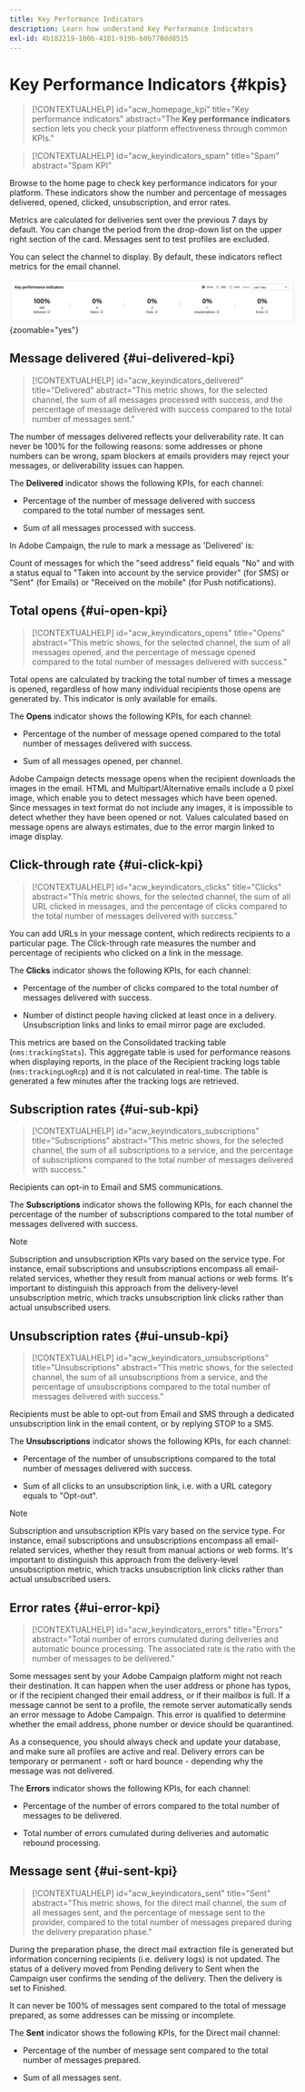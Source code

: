 ```yaml
---
title: Key Performance Indicators
description: Learn how understand Key Performance Indicators
exl-id: 4b182219-100b-4101-919b-b0b770dd8515
---
```

# Key Performance Indicators {#kpis}

>[!CONTEXTUALHELP]
>id="acw_homepage_kpi"
>title="Key performance indicators"
>abstract="The **Key performance indicators** section lets you check your platform effectiveness through common KPIs."

<!-- à enlever? -->
>[!CONTEXTUALHELP]
>id="acw_keyindicators_spam"
>title="Spam"
>abstract="Spam KPI"

Browse to the home page to check key performance indicators for your platform. These indicators show the number and percentage of messages delivered, opened, clicked, unsubscription, and error rates.

Metrics are calculated for deliveries sent over the previous 7 days by default. You can change the period from the drop-down list on the upper right section of the card. Messages sent to test profiles are excluded.

You can select the channel to display. By default, these indicators reflect metrics for the email channel.

![](assets/kpi.png){zoomable="yes"}

## Message delivered {#ui-delivered-kpi} 

>[!CONTEXTUALHELP]
>id="acw_keyindicators_delivered"
>title="Delivered"
>abstract="This metric shows, for the selected channel, the sum of all messages processed with success, and the percentage of message delivered with success compared to the total number of messages sent."

The number of messages delivered reflects your deliverability rate. It can never be 100% for the following reasons: some addresses or phone numbers can be wrong, spam blockers at emails providers may reject your messages, or deliverability issues can happen.

The **Delivered** indicator shows the following KPIs, for each channel:

* Percentage of the number of message delivered with success compared to the total number of messages sent.

* Sum of all messages processed with success.

In Adobe Campaign, the rule to mark a message as 'Delivered' is:

Count of messages for which the "seed address" field equals "No" and with a status equal to "Taken into account by the service provider" (for SMS) or "Sent" (for Emails) or "Received on the mobile" (for Push notifications).


## Total opens {#ui-open-kpi} 

>[!CONTEXTUALHELP]
>id="acw_keyindicators_opens"
>title="Opens"
>abstract="This metric shows, for the selected channel, the sum of all messages opened, and the percentage of message opened compared to the total number of messages delivered with success."

Total opens are calculated by tracking the total number of times a message is opened, regardless of how many individual recipients those opens are generated by. This indicator is only available for emails.

The **Opens** indicator shows the following KPIs, for each channel:

* Percentage of the number of message opened compared to the total number of messages delivered with success.

* Sum of all messages opened, per channel.

Adobe Campaign detects message opens when the recipient downloads the images in the email. HTML and Multipart/Alternative emails include a 0 pixel image, which enable you to detect messages which have been opened. Since messages in text format do not include any images, it is impossible to detect whether they have been opened or not. Values calculated based on message opens are always estimates, due to the error margin linked to image display.



## Click-through rate {#ui-click-kpi} 

>[!CONTEXTUALHELP]
>id="acw_keyindicators_clicks"
>title="Clicks"
>abstract="This metric shows, for the selected channel, the sum of all URL clicked in messages, and the percentage of clicks compared to the total number of messages delivered with success."

You can add URLs in your message content, which redirects recipients to a particular page. The Click-through rate measures the number and percentage of recipients who clicked on a link in the message.

The **Clicks** indicator shows the following KPIs, for each channel:

* Percentage of the number of clicks compared to the total number of messages delivered with success. 

* Number of distinct people having clicked at least once in a delivery. Unsubscription links and links to email mirror page are excluded.

This metrics are based on the Consolidated tracking table (`nms:trackingStats`). This aggregate table is used for performance reasons when displaying reports, in the place of the Recipient tracking logs table (`nms:trackingLogRcp`) and it is not calculated in real-time. The table is generated a few minutes after the tracking logs are retrieved.


## Subscription rates {#ui-sub-kpi} 

>[!CONTEXTUALHELP]
>id="acw_keyindicators_subscriptions"
>title="Subscriptions"
>abstract="This metric shows, for the selected channel, the sum of all subscriptions to a service, and the percentage of subscriptions compared to the total number of messages delivered with success."


Recipients can opt-in to Email and SMS communications.

The **Subscriptions** indicator shows the following KPIs, for each channel the percentage of the number of subscriptions compared to the total number of messages delivered with success.


>[!NOTE]
>
> Subscription and unsubscription KPIs vary based on the service type. For instance, email subscriptions and unsubscriptions encompass all email-related services, whether they result from manual actions or web forms. It's important to distinguish this approach from the delivery-level unsubscription metric, which tracks unsubscription link clicks rather than actual unsubscribed users.

## Unsubscription rates {#ui-unsub-kpi} 

>[!CONTEXTUALHELP]
>id="acw_keyindicators_unsubscriptions"
>title="Unsubscriptions"
>abstract="This metric shows, for the selected channel, the sum of all unsubscriptions from a service, and the percentage of unsubscriptions compared to the total number of messages delivered with success."


Recipients must be able to opt-out from Email and SMS through a dedicated unsubscription link in the email content, or by replying STOP to a SMS.

The **Unsubscriptions** indicator shows the following KPIs, for each channel:

* Percentage of the number of unsubscriptions compared to the total number of messages delivered with success.

* Sum of all clicks to an unsubscription link, i.e. with a URL category equals to "Opt-out".


>[!NOTE]
>
> Subscription and unsubscription KPIs vary based on the service type. For instance, email subscriptions and unsubscriptions encompass all email-related services, whether they result from manual actions or web forms. It's important to distinguish this approach from the delivery-level unsubscription metric, which tracks unsubscription link clicks rather than actual unsubscribed users.

## Error rates {#ui-error-kpi} 

>[!CONTEXTUALHELP]
>id="acw_keyindicators_errors"
>title="Errors"
>abstract="Total number of errors cumulated during deliveries and automatic bounce processing. The associated rate is the ratio with the number of messages to be delivered."

Some messages sent by your Adobe Campaign platform might not reach their destination. It can happen when the user address or phone has typos, or if the recipient changed their email address, or if their mailbox is full. If a message cannot be sent to a profile, the remote server automatically sends an error message to Adobe Campaign. This error is qualified to determine whether the email address, phone number or device should be quarantined.

As a consequence, you should always check and update your database, and make sure all profiles are active and real. Delivery errors can be temporary or permanent - soft or hard bounce - depending why the message was not delivered.

The **Errors** indicator shows the following KPIs, for each channel:

* Percentage of the number of errors compared to the total number of messages to be delivered.

* Total number of errors cumulated during deliveries and automatic rebound processing.

## Message sent {#ui-sent-kpi} 

<!--DRAFT - This section requires a validation-->

>[!CONTEXTUALHELP]
>id="acw_keyindicators_sent"
>title="Sent"
>abstract="This metric shows, for the direct mail channel, the sum of all messages sent, and the percentage of message sent to the provider, compared to the total number of messages prepared during the delivery preparation phase."

During the preparation phase, the direct mail extraction file is generated but information concerning recipients (i.e. delivery logs) is not updated.  The status of a delivery moved from Pending delivery to Sent when the Campaign user confirms the sending of the delivery. Then the delivery is set to Finished.

It can never be 100% of messages sent compared to the total of message prepared, as some addresses can be missing or incomplete.

The **Sent** indicator shows the following KPIs, for the Direct mail channel:

* Percentage of the number of message sent compared to the total number of messages prepared.

* Sum of all messages sent.

